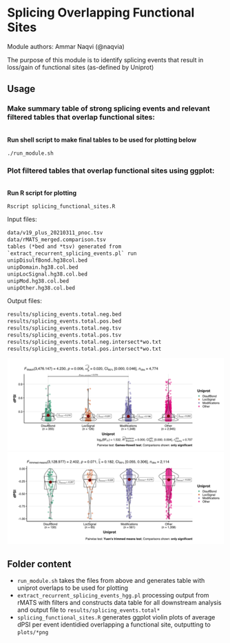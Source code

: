 # Splicing Overlapping Functional Sites

Module authors: Ammar Naqvi (@naqvia)

The purpose of this module is to identify splicing events that result in loss/gain of functional sites (as-defined by Uniprot)

## Usage
### Make summary table of strong splicing events and relevant filtered tables that overlap functional sites:
<br>**Run shell script to make final tables to be used for plotting below**
```
./run_module.sh
```

### Plot filtered tables that overlap functional sites using ggplot:
<br>**Run R script for plotting**
```
Rscript splicing_functional_sites.R
```

Input files:
```
data/v19_plus_20210311_pnoc.tsv
data/rMATS_merged.comparison.tsv
tables (*bed and *tsv) generated from `extract_recurrent_splicing_events.pl` run
unipDisulfBond.hg38col.bed
unipDomain.hg38.col.bed
unipLocSignal.hg38.col.bed
unipMod.hg38.col.bed
unipOther.hg38.col.bed
```

Output files:
```
results/splicing_events.total.neg.bed
results/splicing_events.total.pos.bed
results/splicing_events.total.neg.tsv
results/splicing_events.total.pos.tsv
results/splicing_events.total.neg.intersect*wo.txt
results/splicing_events.total.pos.intersect*wo.txt
```

![](plots/dPSI_distr_across_sites_positive_rec2.png)
<br>
![](plots/dPSI_distr_across_sites_negative_rec2.png)


## Folder content
* `run_module.sh` takes the files from above and generates table with uniprot overlaps to be used for plotting
* `extract_recurrent_splicing_events_hgg.pl` processing output from rMATS with filters and constructs data table for all downstream analysis and output file to `results/splicing_events.total*`
* `splicing_functional_sites.R` generates ggplot violin plots of average dPSI per event identidied overlapping a functional site, outputting to `plots/*png`
